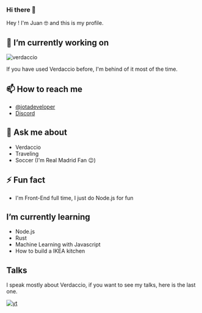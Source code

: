 ### Hi there 👋


Hey ! I'm Juan 🤓 and this is my profile.


##  🔭 I’m currently working on

![verdaccio](https://cdn.verdaccio.dev/readme/verdaccio@2x.png)

If you have used Verdaccio before, I'm behind of it most of the time. 

## 📫 How to reach me

- [@jotadeveloper](https://twitter.com/jotadeveloper)
- [Discord](http://chat.verdaccio.org)

## 💬 Ask me about

- Verdaccio
- Traveling 
- Soccer (I'm Real Madrid Fan 😉)

## ⚡ Fun fact

* I'm Front-End full time, I just do Node.js for fun

## I’m currently learning 

- Node.js
- Rust 
- Machine Learning with Javascript
- How to build a IKEA kitchen 

## Talks

I speak mostly about Verdaccio, if you want to see my talks, here is the last one.

[![yt](https://cdn.verdaccio.dev/readme/youtube_openjsword_2020.png)](https://www.youtube.com/watch?v=oVCjDWeehAQ)

<!--
**juanpicado/juanpicado** is a ✨ _special_ ✨ repository because its `README.md` (this file) appears on your GitHub profile.
Here are some ideas to get you started:

- 🔭 I’m currently working on ...
- 🌱 I’m currently learning ...
- 👯 I’m looking to collaborate on ...
- 🤔 I’m looking for help with ...
- 💬 Ask me about ...
- 📫 How to reach me: ...
- 😄 Pronouns: ...
- ⚡ Fun fact: ...
-->
